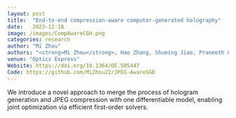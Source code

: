 ```yaml
---
layout: post
title:  "End-to-end compression-aware computer-generated holography"
date:   2023-12-18 
image: /images/CompAwareCGH.png
categories: research
author: "Mi Zhou"
authors: "<strong>Mi Zhou</strong>, Hao Zhang, Shuming Jiao, Praneeth Chakravarthula, Zihan Geng"
venue: "Optics Express"
Website: https://doi.org/10.1364/OE.505447
Code: https://github.com/MiZhou22/JPEG-AwareSGD
---
```

We introduce a novel approach to merge the process of hologram generation and JPEG compression with one differentiable model, enabling joint optimization via efficient first-order solvers.